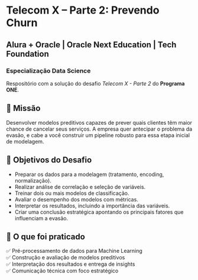 # Telecom X – Parte 2: Prevendo Churn
## Alura + Oracle | Oracle Next Education | Tech Foundation
### Especialização Data Science

Respositório com a solução do desafio _Telecom X - Parte 2_ do **Programa ONE**.

## 🎯 Missão
Desenvolver modelos preditivos capazes de prever quais clientes têm maior chance de cancelar seus serviços.
A empresa quer antecipar o problema da evasão, e cabe a você construir um pipeline robusto para essa etapa inicial de modelagem.

## 🧠 Objetivos do Desafio
* Preparar os dados para a modelagem (tratamento, encoding, normalização).
* Realizar análise de correlação e seleção de variáveis.
* Treinar dois ou mais modelos de classificação.
* Avaliar o desempenho dos modelos com métricas.
* Interpretar os resultados, incluindo a importância das variáveis.
* Criar uma conclusão estratégica apontando os principais fatores que influenciam a evasão.

## 🧰 O que foi praticado
✅ Pré-processamento de dados para Machine Learning  
✅ Construção e avaliação de modelos preditivos  
✅ Interpretação dos resultados e entrega de insights  
✅ Comunicação técnica com foco estratégico  

